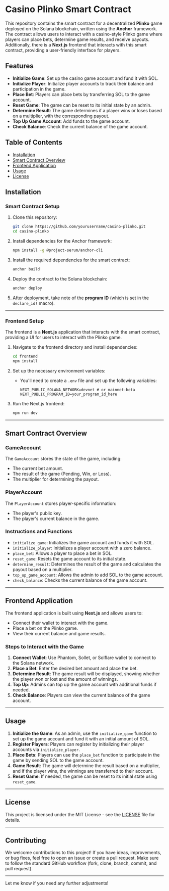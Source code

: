 # Casino Plinko Smart Contract

This repository contains the smart contract for a decentralized **Plinko** game deployed on the Solana blockchain, written using the **Anchor** framework. The contract allows users to interact with a casino-style Plinko game where players can place bets, determine game results, and receive payouts. Additionally, there is a **Next.js** frontend that interacts with this smart contract, providing a user-friendly interface for players.

## Features
- **Initialize Game**: Set up the casino game account and fund it with SOL.
- **Initialize Player**: Initialize player accounts to track their balance and participation in the game.
- **Place Bet**: Players can place bets by transferring SOL to the game account.
- **Reset Game**: The game can be reset to its initial state by an admin.
- **Determine Result**: The game determines if a player wins or loses based on a multiplier, with the corresponding payout.
- **Top Up Game Account**: Add funds to the game account.
- **Check Balance**: Check the current balance of the game account.

## Table of Contents
- [Installation](#installation)
- [Smart Contract Overview](#smart-contract-overview)
- [Frontend Application](#frontend-application)
- [Usage](#usage)
- [License](#license)

## Installation

### Smart Contract Setup

1. Clone this repository:
    ```bash
    git clone https://github.com/yourusername/casino-plinko.git
    cd casino-plinko
    ```

2. Install dependencies for the Anchor framework:
    ```bash
    npm install -g @project-serum/anchor-cli
    ```

3. Install the required dependencies for the smart contract:
    ```bash
    anchor build
    ```

4. Deploy the contract to the Solana blockchain:
    ```bash
    anchor deploy
    ```

5. After deployment, take note of the **program ID** (which is set in the `declare_id!` macro).

---

### Frontend Setup

The frontend is a **Next.js** application that interacts with the smart contract, providing a UI for users to interact with the Plinko game.

1. Navigate to the frontend directory and install dependencies:
    ```bash
    cd frontend
    npm install
    ```

2. Set up the necessary environment variables:
    - You'll need to create a `.env` file and set up the following variables:
      ```
      NEXT_PUBLIC_SOLANA_NETWORK=devnet # or mainnet-beta
      NEXT_PUBLIC_PROGRAM_ID=your_program_id_here
      ```

3. Run the Next.js frontend:
    ```bash
    npm run dev
    ```

---

## Smart Contract Overview

### GameAccount

The `GameAccount` stores the state of the game, including:
- The current bet amount.
- The result of the game (Pending, Win, or Loss).
- The multiplier for determining the payout.

### PlayerAccount

The `PlayerAccount` stores player-specific information:
- The player's public key.
- The player's current balance in the game.

### Instructions and Functions

- `initialize_game`: Initializes the game account and funds it with SOL.
- `initialize_player`: Initializes a player account with a zero balance.
- `place_bet`: Allows a player to place a bet in SOL.
- `reset_game`: Resets the game account to its initial state.
- `determine_result`: Determines the result of the game and calculates the payout based on a multiplier.
- `top_up_game_account`: Allows the admin to add SOL to the game account.
- `check_balance`: Checks the current balance of the game account.

---

## Frontend Application

The frontend application is built using **Next.js** and allows users to:
- Connect their wallet to interact with the game.
- Place a bet on the Plinko game.
- View their current balance and game results.

### Steps to Interact with the Game

1. **Connect Wallet**: Use Phantom, Sollet, or Solflare wallet to connect to the Solana network.
2. **Place a Bet**: Enter the desired bet amount and place the bet.
3. **Determine Result**: The game result will be displayed, showing whether the player won or lost and the amount of winnings.
4. **Top Up**: Admins can top up the game account with additional funds if needed.
5. **Check Balance**: Players can view the current balance of the game account.

---

## Usage

1. **Initialize the Game**: As an admin, use the `initialize_game` function to set up the game account and fund it with an initial amount of SOL.
2. **Register Players**: Players can register by initializing their player accounts via `initialize_player`.
3. **Place Bets**: Players can use the `place_bet` function to participate in the game by sending SOL to the game account.
4. **Game Result**: The game will determine the result based on a multiplier, and if the player wins, the winnings are transferred to their account.
5. **Reset Game**: If needed, the game can be reset to its initial state using `reset_game`.

---

## License

This project is licensed under the MIT License - see the [LICENSE](LICENSE) file for details.

---

## Contributing

We welcome contributions to this project! If you have ideas, improvements, or bug fixes, feel free to open an issue or create a pull request. Make sure to follow the standard GitHub workflow (fork, clone, branch, commit, and pull request).

---

Let me know if you need any further adjustments!
